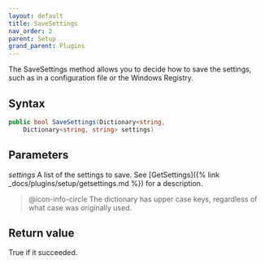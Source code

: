 ```yaml
---
layout: default
title: SaveSettings
nav_order: 2
parent: Setup
grand_parent: Plugins
---
```


The SaveSettings method allows you to decide how to save the settings, such as in a configuration file or the Windows Registry.

## Syntax
```csharp
public bool SaveSettings(Dictionary<string,
    Dictionary<string, string> settings)
```

## Parameters
*settings*
A list of the settings to save. See [GetSettings]({% link _docs/plugins/setup/getsettings.md %}) for a description.

> @icon-info-circle The dictionary has upper case keys, regardless of what case was originally used.

## Return value
True if it succeeded.
